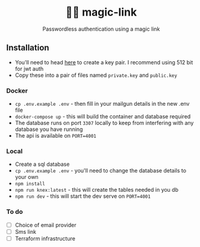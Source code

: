 <h1 align="center">🧙‍♂️ magic-link</h1>
<p align="center">Passwordless authentication using a magic link</p>

## Installation

- You'll need to head [here](http://travistidwell.com/jsencrypt/demo) to create a key pair. I recommend using 512 bit for jwt auth
- Copy these into a pair of files named `private.key` and `public.key`

### Docker
- `cp .env.example .env` - then fill in your mailgun details in the new .env file
- `docker-compose up` - this will build the container and database required
- The database runs on port `3307` locally to keep from interfering with any database you have running
- The api is available on `PORT=4001`

### Local
- Create a sql database
- `cp .env.example .env` - you'll need to change the database details to your own
- `npm install`
- `npm run knex:latest` - this will create the tables needed in you db
- `npm run dev` - this will start the dev serve on `PORT=4001`


### To do

- [ ] Choice of email provider
- [ ] Sms link
- [ ] Terraform infrastructure
